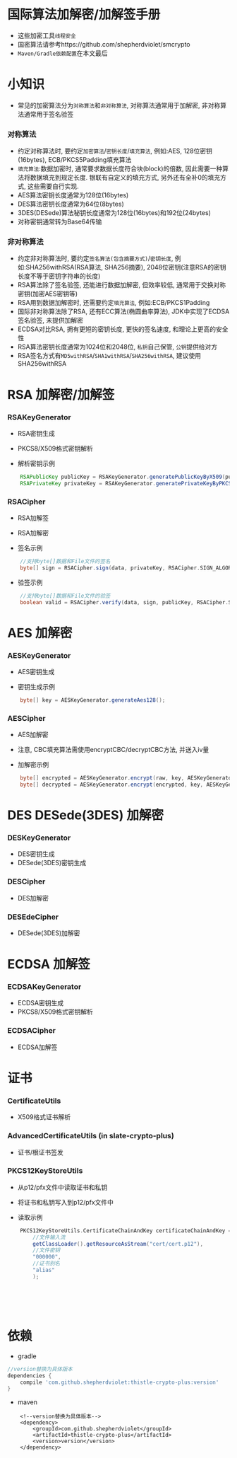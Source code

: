 # 国际算法加解密/加解签手册

* 这些加密工具`线程安全`
* 国密算法请参考https://github.com/shepherdviolet/smcrypto
* `Maven/Gradle依赖配置`在本文最后

# 小知识

* 常见的加密算法分为`对称算法`和`非对称算法`, 对称算法通常用于加解密, 非对称算法通常用于签名验签

### 对称算法
* 约定对称算法时, 要约定`加密算法`/`密钥长度`/`填充算法`, 例如:AES, 128位密钥(16bytes), ECB/PKCS5Padding填充算法
* `填充算法`:数据加密时, 通常要求数据长度符合块(block)的倍数, 因此需要一种算法将数据填充到规定长度. 银联有自定义的填充方式, 另外还有全补0的填充方式, 这些需要自行实现.
* AES算法密钥长度通常为128位(16bytes)
* DES算法密钥长度通常为64位(8bytes)
* 3DES(DESede)算法秘钥长度通常为128位(16bytes)和192位(24bytes)
* 对称密钥通常转为Base64传输

### 非对称算法
* 约定非对称算法时, 要约定`签名算法(包含摘要方式)`/`密钥长度`, 例如:SHA256withRSA(RSA算法, SHA256摘要), 2048位密钥(注意RSA的密钥长度不等于密钥字符串的长度)
* RSA算法除了签名验签, 还能进行数据加解密, 但效率较低, 通常用于交换对称密钥(加密AES密钥等)
* RSA用到数据加解密时, 还需要约定`填充算法`, 例如:ECB/PKCS1Padding
* 国际非对称算法除了RSA, 还有ECC算法(椭圆曲率算法), JDK中实现了ECDSA签名验签, 未提供加解密
* ECDSA对比RSA, 拥有更短的密钥长度, 更快的签名速度, 和理论上更高的安全性
* RSA算法密钥长度通常为1024位和2048位, `私钥`自己保管, `公钥`提供给对方
* RSA签名方式有`MD5withRSA`/`SHA1withRSA`/`SHA256withRSA`, 建议使用SHA256withRSA

# RSA 加解密/加解签

### RSAKeyGenerator

* RSA密钥生成
* PKCS8/X509格式密钥解析

* 解析密钥示例

```gradle
    RSAPublicKey publicKey = RSAKeyGenerator.generatePublicKeyByX509(publicKeyData);
    RSAPrivateKey privateKey = RSAKeyGenerator.generatePrivateKeyByPKCS8(privateKeyData);
```

### RSACipher

* RSA加解签
* RSA加解密

* 签名示例

```gradle
    //支持byte[]数据和File文件的签名
    byte[] sign = RSACipher.sign(data, privateKey, RSACipher.SIGN_ALGORITHM_RSA_SHA256);
```

* 验签示例

```gradle
    //支持byte[]数据和File文件的验签
    boolean valid = RSACipher.verify(data, sign, publicKey, RSACipher.SIGN_ALGORITHM_RSA_SHA256);
```

# AES 加解密

### AESKeyGenerator

* AES密钥生成

* 密钥生成示例

```gradle
    byte[] key = AESKeyGenerator.generateAes128();
```

### AESCipher

* AES加解密
* 注意, CBC填充算法需使用encryptCBC/decryptCBC方法, 并送入iv量

* 加解密示例

```gradle
    byte[] encrypted = AESKeyGenerator.encrypt(raw, key, AESKeyGenerator.CRYPTO_ALGORITHM_AES_ECB_PKCS5PADDING);
    byte[] decrypted = AESKeyGenerator.encrypt(encrypted, key, AESKeyGenerator.CRYPTO_ALGORITHM_AES_ECB_PKCS5PADDING);
```

# DES DESede(3DES) 加解密

### DESKeyGenerator

* DES密钥生成
* DESede(3DES)密钥生成

### DESCipher

* DES加解密

### DESEdeCipher

* DESede(3DES)加解密

# ECDSA 加解签

### ECDSAKeyGenerator

* ECDSA密钥生成
* PKCS8/X509格式密钥解析

### ECDSACipher

* ECDSA加解签

# 证书

### CertificateUtils

* X509格式证书解析

### AdvancedCertificateUtils (in slate-crypto-plus)

* 证书/根证书签发

### PKCS12KeyStoreUtils

* 从p12/pfx文件中读取证书和私钥
* 将证书和私钥写入到p12/pfx文件中

* 读取示例

```gradle
    PKCS12KeyStoreUtils.CertificateChainAndKey certificateChainAndKey = PKCS12KeyStoreUtils.loadCertificateAndKey(
        //文件输入流
        getClassLoader().getResourceAsStream("cert/cert.p12"),
        //文件密钥
        "000000",
        //证书别名
        "alias"
        );
```

<br>
<br>
<br>

# 依赖

* gradle

```gradle
//version替换为具体版本
dependencies {
    compile 'com.github.shepherdviolet:thistle-crypto-plus:version'
}
```

* maven

```maven
    <!--version替换为具体版本-->
    <dependency>
        <groupId>com.github.shepherdviolet</groupId>
        <artifactId>thistle-crypto-plus</artifactId>
        <version>version</version>
    </dependency>
```

